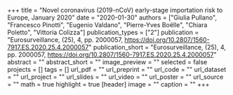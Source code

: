 +++
title = "Novel coronavirus (2019-nCoV) early-stage importation risk to Europe, January 2020"
date = "2020-01-30"
authors = ["Giulia Pullano", "Francesco Pinotti", "Eugenio Valdano", "Pierre-Yves Boëlle", "Chiara Poletto", "Vittoria Colizza"]
publication_types = ["2"]
publication = "Eurosurveillance, (25), 4, pp. 2000057, https://doi.org/10.2807/1560-7917.ES.2020.25.4.2000057"
publication_short = "Eurosurveillance, (25), 4, pp. 2000057, https://doi.org/10.2807/1560-7917.ES.2020.25.4.2000057"
abstract = ""
abstract_short = ""
image_preview = ""
selected = false
projects = []
tags = []
url_pdf = ""
url_preprint = ""
url_code = ""
url_dataset = ""
url_project = ""
url_slides = ""
url_video = ""
url_poster = ""
url_source = ""
math = true
highlight = true
[header]
image = ""
caption = ""
+++
